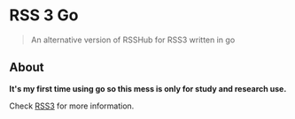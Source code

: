 # RSS 3 Go

> An alternative version of RSSHub for RSS3 written in go

## About

**It's my first time using go so this mess is only for study and research use.**

Check [RSS3](https://rss3.io/) for more information.
